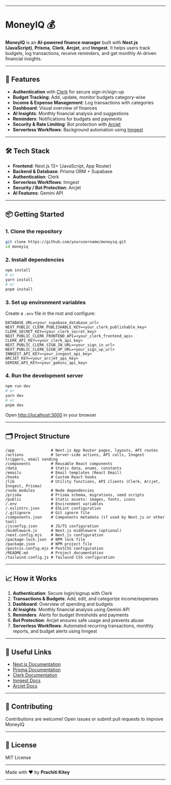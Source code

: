 
---

# MoneyIQ 💰

**MoneyIQ** is an **AI-powered finance manager** built with **Next.js (JavaScript)**, **Prisma**, **Clerk**, **Arcjet**, and **Inngest**. It helps users track budgets, log transactions, receive reminders, and get monthly AI-driven financial insights.

---

## 🚀 Features

* **Authentication** with [Clerk](https://clerk.com/) for secure sign-in/sign-up
* **Budget Tracking**: Add, update, monitor budgets category-wise
* **Income & Expense Management**: Log transactions with categories
* **Dashboard**: Visual overview of finances
* **AI Insights**: Monthly financial analysis and suggestions
* **Reminders**: Notifications for budgets and payments
* **Security & Rate Limiting**: Bot protection with [Arcjet](https://arcjet.io/)
* **Serverless Workflows**: Background automation using [Inngest](https://www.inngest.com/)

---

## 🛠 Tech Stack

* **Frontend**: Next.js 13+ (JavaScript, App Router)
* **Backend & Database**: Prisma ORM + Supabase
* **Authentication**: Clerk
* **Serverless Workflows**: Inngest
* **Security / Bot Protection**: Arcjet
* **AI Features**: Gemini API

---

## 📦 Getting Started

### 1. Clone the repository

```bash
git clone https://github.com/yourusername/moneyiq.git
cd moneyiq
```

### 2. Install dependencies

```bash
npm install
# or
yarn install
# or
pnpm install
```

### 3. Set up environment variables

Create a `.env` file in the root and configure:

```env
DATABASE_URL=<your_supabase_database_url>
NEXT_PUBLIC_CLERK_PUBLISHABLE_KEY=<your_clerk_publishable_key>
CLERK_SECRET_KEY=<your_clerk_secret_key>
NEXT_PUBLIC_CLERK_FRONTEND_API=<your_clerk_frontend_api>
CLERK_API_KEY=<your_clerk_api_key>
NEXT_PUBLIC_CLERK_SIGN_IN_URL=<your_sign_in_url>
NEXT_PUBLIC_CLERK_SIGN_UP_URL=<your_sign_up_url>
INNGEST_API_KEY=<your_inngest_api_key>
ARCJET_KEY=<your_arcjet_api_key>
GEMINI_API_KEY=<your_gemini_api_key>
```

### 4. Run the development server

```bash
npm run dev
# or
yarn dev
# or
pnpm dev
```

Open [http://localhost:3000](http://localhost:3000) in your browser

---

## 🗂 Project Structure

```
/app                # Next.js App Router pages, layouts, API routes
/actions            # Server-side actions, API calls, Inngest triggers, email sending
/components         # Reusable React components
/data               # Static data, enums, constants
/emails             # Email templates (React Email)
/hooks              # Custom React hooks
/lib                # Utility functions, API clients (Clerk, Arcjet, Inngest, Prisma)
/node_modules       # Node dependencies
/prisma             # Prisma schema, migrations, seed scripts
/public             # Static assets: images, fonts, icons
/.env               # Environment variables
/.eslintrc.json     # ESLint configuration
/.gitignore         # Git ignore file
/components.json    # Components metadata (if used by Next.js or other tool)
/jsconfig.json      # JS/TS configuration
/middleware.js      # Next.js middleware (optional)
/next.config.mjs    # Next.js configuration
/package-lock.json  # NPM lock file
/package.json       # NPM project file
/postcss.config.mjs # PostCSS configuration
/README.md          # Project documentation
/tailwind.config.js # Tailwind CSS configuration

```

---

## 📈 How it Works

1. **Authentication**: Secure login/signup with Clerk
2. **Transactions & Budgets**: Add, edit, and categorize income/expenses
3. **Dashboard**: Overview of spending and budgets
4. **AI Insights**: Monthly financial analysis using Gemini API
5. **Reminders**: Alerts for budget thresholds and payments
6. **Bot Protection**: Arcjet ensures safe usage and prevents abuse
7. **Serverless Workflows**: Automated recurring transactions, monthly reports, and budget alerts using Inngest

---

## 🔗 Useful Links

* [Next.js Documentation](https://nextjs.org/docs)
* [Prisma Documentation](https://www.prisma.io/docs/)
* [Clerk Documentation](https://docs.clerk.com/)
* [Inngest Docs](https://docs.inngest.com/)
* [Arcjet Docs](https://docs.arcjet.io/)

---

## 🌟 Contributing

Contributions are welcome! Open issues or submit pull requests to improve MoneyIQ

---

## 📄 License

MIT License

---

Made with ❤️ by **Prachiti Kitey**

---

